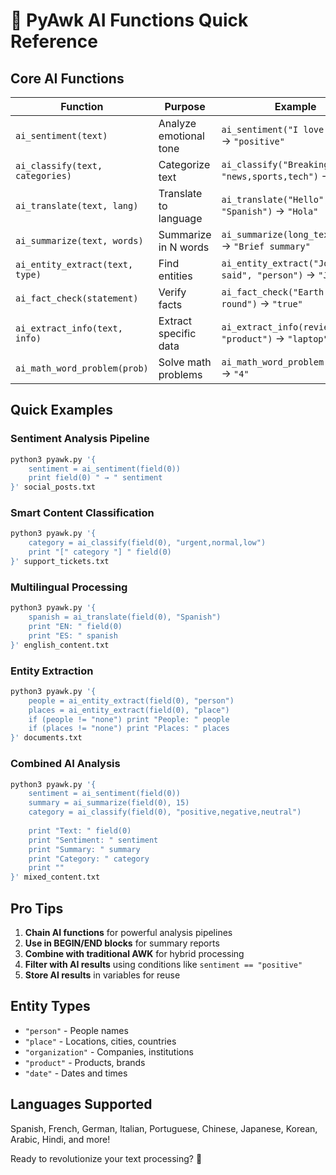 # 🤖 PyAwk AI Functions Quick Reference

## Core AI Functions

| Function | Purpose | Example |
|----------|---------|---------|
| `ai_sentiment(text)` | Analyze emotional tone | `ai_sentiment("I love this!")` → `"positive"` |
| `ai_classify(text, categories)` | Categorize text | `ai_classify("Breaking news", "news,sports,tech")` → `"news"` |
| `ai_translate(text, lang)` | Translate to language | `ai_translate("Hello", "Spanish")` → `"Hola"` |
| `ai_summarize(text, words)` | Summarize in N words | `ai_summarize(long_text, 10)` → `"Brief summary"` |
| `ai_entity_extract(text, type)` | Find entities | `ai_entity_extract("John said", "person")` → `"John"` |
| `ai_fact_check(statement)` | Verify facts | `ai_fact_check("Earth is round")` → `"true"` |
| `ai_extract_info(text, info)` | Extract specific data | `ai_extract_info(review, "product")` → `"laptop"` |
| `ai_math_word_problem(prob)` | Solve math problems | `ai_math_word_problem("2+2=?")` → `"4"` |

## Quick Examples

### Sentiment Analysis Pipeline
```bash
python3 pyawk.py '{
    sentiment = ai_sentiment(field(0))
    print field(0) " → " sentiment
}' social_posts.txt
```

### Smart Content Classification
```bash
python3 pyawk.py '{
    category = ai_classify(field(0), "urgent,normal,low")
    print "[" category "] " field(0)
}' support_tickets.txt
```

### Multilingual Processing
```bash
python3 pyawk.py '{
    spanish = ai_translate(field(0), "Spanish")
    print "EN: " field(0)
    print "ES: " spanish
}' english_content.txt
```

### Entity Extraction
```bash
python3 pyawk.py '{
    people = ai_entity_extract(field(0), "person")
    places = ai_entity_extract(field(0), "place")
    if (people != "none") print "People: " people
    if (places != "none") print "Places: " places
}' documents.txt
```

### Combined AI Analysis
```bash
python3 pyawk.py '{
    sentiment = ai_sentiment(field(0))
    summary = ai_summarize(field(0), 15)
    category = ai_classify(field(0), "positive,negative,neutral")
    
    print "Text: " field(0)
    print "Sentiment: " sentiment  
    print "Summary: " summary
    print "Category: " category
    print ""
}' mixed_content.txt
```

## Pro Tips

1. **Chain AI functions** for powerful analysis pipelines
2. **Use in BEGIN/END blocks** for summary reports
3. **Combine with traditional AWK** for hybrid processing
4. **Filter with AI results** using conditions like `sentiment == "positive"`
5. **Store AI results** in variables for reuse

## Entity Types
- `"person"` - People names
- `"place"` - Locations, cities, countries
- `"organization"` - Companies, institutions
- `"product"` - Products, brands
- `"date"` - Dates and times

## Languages Supported
Spanish, French, German, Italian, Portuguese, Chinese, Japanese, Korean, Arabic, Hindi, and more!

Ready to revolutionize your text processing? 🚀
